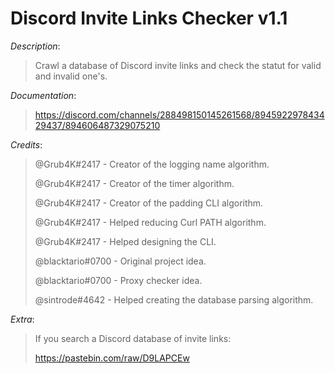 # Discord Invite Links Checker v1.1

*Description*:
> Crawl a database of Discord invite links and check the statut for valid and invalid one's.
>
*Documentation*:
> https://discord.com/channels/288498150145261568/894592297843429437/894606487329075210
>
*Credits*:
> @Grub4K#2417 - Creator of the logging name algorithm.
>
> @Grub4K#2417 - Creator of the timer algorithm.
>
> @Grub4K#2417 - Creator of the padding CLI algorithm.
>
> @Grub4K#2417 - Helped reducing Curl PATH algorithm.
>
> @Grub4K#2417 - Helped designing the CLI.
>
> @blacktario#0700 - Original project idea.
>
> @blacktario#0700 - Proxy checker idea.
>
> @sintrode#4642 - Helped creating the database parsing algorithm.
>
*Extra*:
> If you search a Discord database of invite links:
>
> https://pastebin.com/raw/D9LAPCEw
